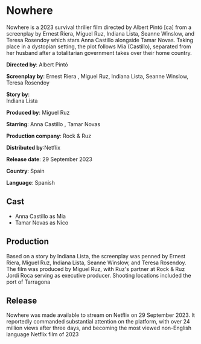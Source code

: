 # Nowhere
Nowhere is a 2023 survival thriller film directed by Albert Pintó [ca] from a screenplay by Ernest Riera, Miguel Ruz, Indiana Lista, Seanne Winslow, and Teresa Rosendoy which stars Anna Castillo alongside Tamar Novas. Taking place in a dystopian setting, the plot follows Mia (Castillo), separated from her husband after a totalitarian government takes over their home country.

**Directed by**:
Albert Pintó

**Screenplay by**:
Ernest Riera , Miguel Ruz, Indiana Lista, Seanne Winslow, Teresa Rosendoy

**Story by**:	
Indiana Lista

**Produced by**: Miguel Ruz

**Starring**: Anna Castillo , Tamar Novas

**Production company**:
Rock & Ruz

**Distributed by**:Netflix

**Release date**: 
29 September 2023

**Country**: Spain

**Language**: Spanish

## Cast
- Anna Castillo as Mia
- Tamar Novas as Nico

## Production
Based on a story by Indiana Lista, the screenplay was penned by Ernest Riera, Miguel Ruz, Indiana Lista, Seanne Winslow, and Teresa Rosendoy. The film was produced by Miguel Ruz, with Ruz's partner at Rock & Ruz Jordi Roca serving as executive producer. Shooting locations included the port of Tarragona

## Release
Nowhere was made available to stream on Netflix on 29 September 2023. It reportedly commanded substantial attention on the platform, with over 24 million views after three days, and becoming the most viewed non-English language Netflix film of 2023

